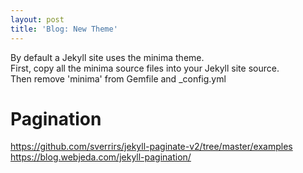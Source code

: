 ```yaml
---
layout: post
title: 'Blog: New Theme'
---
```

By default a Jekyll site uses the minima theme.  
First, copy all the minima source files into your Jekyll site source.  
Then remove 'minima' from Gemfile and _config.yml
  
# Pagination
<https://github.com/sverrirs/jekyll-paginate-v2/tree/master/examples>
<https://blog.webjeda.com/jekyll-pagination/>
  
